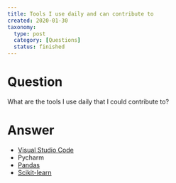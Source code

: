 ```yaml
---
title: Tools I use daily and can contribute to
created: 2020-01-30
taxonomy:
  type: post
  category: [Questions]
  status: finished
---
```


# Question
What are the tools I use daily that I could contribute to?

# Answer
* [Visual Studio Code]()
* Pycharm
* [Pandas](https://github.com/pandas-dev/pandas)
* [Scikit-learn](https://github.com/scikit-learn/scikit-learn)
